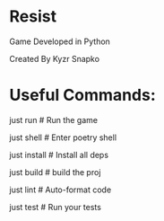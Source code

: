 # Resist
Game Developed in Python

Created By Kyzr Snapko


# Useful Commands:

just run       # Run the game

just shell     # Enter poetry shell

just install   # Install all deps

just build   # build the proj

just lint    # Auto-format code

just test      # Run your tests
